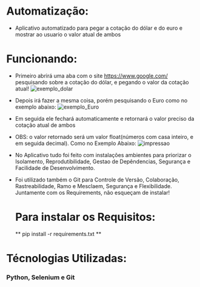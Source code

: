 # Automatização:
- Aplicativo automatizado para pegar a cotação do dólar e do euro e mostrar ao usuario o valor atual de ambos

# Funcionando:
- Primeiro abrirá uma aba com o site https://www.google.com/ pesquisando sobre a cotação do dólar, e pegando o valor da cotação atual!
![exemplo_dolar](https://github.com/user-attachments/assets/8ecd278a-0111-4a54-9484-311e83f5fa76)

- Depois irá fazer a mesma coisa, porém pesquisando o Euro como no exemplo abaixo:
  ![exemplo_Euro](https://github.com/user-attachments/assets/1d2a1e4d-cd90-4573-8f2b-32fd0cfa8986)

- Em seguida ele fechará automaticamente e retornará o valor preciso da cotação atual de ambos
- OBS: o valor retornado será um valor float(números com casa inteiro, e em seguida decimal). Como no Exemplo Abaixo:
![impressao](https://github.com/user-attachments/assets/b16adf29-09db-4d21-a5f0-74b78ae7a290)

- No Aplicativo tudo foi feito com instalações ambientes para priorizar o Isolamento, Reprodutibilidade, Gestao de Depêndencias, Segurança e Facilidade de Desenvolvimento.
- Foi utilizado também o Git para Controle de Versão, Colaboração, Rastreabilidade, Ramo e Mesclaem, Segurança e Flexibilidade. Juntamente com os Requirements, não esqueçam de instalar!

  # Para instalar os Requisitos:

  ** pip install -r requirements.txt **

# Técnologias Utilizadas:
### Python, Selenium e Git
